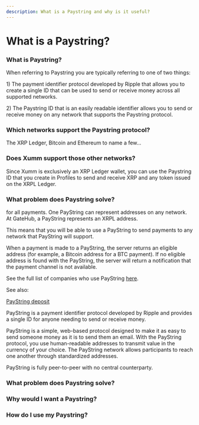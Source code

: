 ```yaml
---
description: What is a Paystring and why is it useful?
---
```


# What is a Paystring?

### What is Paystring?

When referring to Paystring you are typically referring to one of two things:

1\) The payment identifier protocol developed by Ripple that allows you to create a single ID that can be used to send or receive money across all supported networks.

2\) The Paystring ID that is an easily readable identifier allows you to send or receive money on any network that supports the Paystring protocol.

### Which networks support the Paystring protocol?

The XRP Ledger, Bitcoin and Ethereum to name a few...

### &#x20;Does Xumm support those other networks?

Since Xumm is exclusively an XRP Ledger wallet, you can use the Paystring ID that you create in Profiles to send and receive XRP and any token issued on the XRPL Ledger. &#x20;

### What problem does Paystring solve?

for all payments. One PayString can represent addresses on any network. At GateHub, a PayString represents an XRPL address.

&#x20;

This means that you will be able to use a PayString to send payments to any network that PayString will support.

&#x20;

When a payment is made to a PayString, the server returns an eligible address (for example, a Bitcoin address for a BTC payment). If no eligible address is found with the PayString, the server will return a notification that the payment channel is not available.

&#x20;

See the full list of companies who use PayString [here](https://payid.org/about-us/).

&#x20;

See also:&#x20;

[PayString deposit](https://support.gatehub.net/hc/en-us/articles/360014480399)



PayString is a payment identifier protocol developed by Ripple and provides a single ID for anyone needing to send or receive money.

PayString is a simple, web-based protocol designed to make it as easy to send someone money as it is to send them an email. With the PayString protocol, you use human-readable addresses to transmit value in the currency of your choice. The PayString network allows participants to reach one another through standardized addresses.

PayString is fully peer-to-peer with no central counterparty.

### What problem does Paystring solve?



### Why would I want a Paystring?



### How do I use my Paystring?







